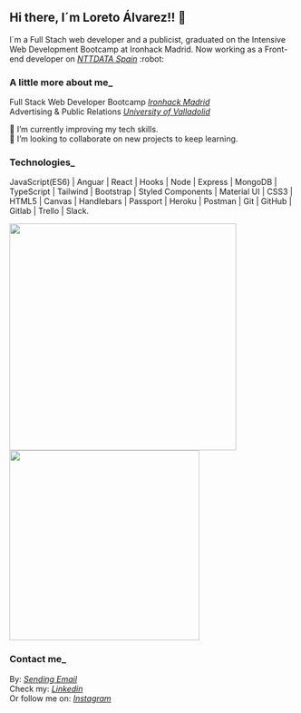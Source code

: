 ## Hi there, I´m Loreto Álvarez!! 👋 
<p>I´m a Full Stach web developer and a publicist, graduated on the Intensive Web Development Bootcamp at Ironhack Madrid. Now working as a Front-end developer on <i><a href="https://es.nttdata.com/" target="blank">NTTDATA Spain</a></i> :robot: </p>

### A little more about me_
Full Stack Web Developer Bootcamp <i><a href="https://www.ironhack.com/es" target="_blank">Ironhack Madrid</a></i> </br>
Advertising & Public Relations <i><a href="https://www.uva.es/export/sites/uva/" target="_blank">University of Valladolid</a></i> <br />

:muscle: I’m currently improving my tech skills. </br>
👯 I’m looking to collaborate on new projects to keep learning. </br>


### Technologies_

JavaScript(ES6) | Anguar | React | Hooks | Node | Express | MongoDB | TypeScript | Tailwind | Bootstrap | Styled Components | Material UI |  CSS3 | HTML5 | Canvas | Handlebars | Passport | Heroku | Postman | Git | GitHub | Gitlab | Trello | Slack.

<a href="https://github.com/loretoavoces">
  <img align="center" width="400" src="https://github-readme-stats.vercel.app/api?username=loretoavoces&show_icons=true&theme=nightowl" />
</a>
<a href="https://github.com/loretoavoces?tab=repositories">
  <img align="center" width="335" src="https://github-readme-stats.vercel.app/api/top-langs/?username=loretoavoces&layout=compact&theme=nightowl" />
</a>

### Contact me_
By: <i><a href = "mailto: loretoavoces@gmail.com" target="_blank">Sending Email</a></i> <br />
Check my: <i><a href="https://www.linkedin.com/in/loreto-alvarez-voces/" target="_blank">Linkedin</a></i> </br>
Or follow me on: <i><a href="https://www.instagram.com/loretoavoces/" target="_blank">Instagram</a></i> 


<!--
**loretoavoces/loretoavoces** is a ✨ _special_ ✨ repository because its `README.md` (this file) appears on your GitHub profile.

Here are some ideas to get you started:

- 🔭 I’m currently working on ...
- 🌱 I’m currently learning ...
- 👯 I’m looking to collaborate on ...
- 🤔 I’m looking for help with ...
- 💬 Ask me about ...
- 📫 How to reach me: ...
- 😄 Pronouns: ...
- ⚡ Fun fact: ...
-->
